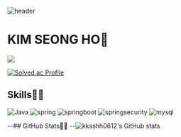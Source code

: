 ![header](https://capsule-render.vercel.app/api?type=rect&color=auto&height=200&section=header&text=Welcome&fontSize=50)
# KIM SEONG HO🧐
<a href="https://hits.seeyoufarm.com"><img src="https://hits.seeyoufarm.com/api/count/incr/badge.svg?url=https%3A%2F%2Fgithub.com%2Fkksshh0612&count_bg=%2379C83D&title_bg=%233B80CF&icon=&icon_color=%23E7E7E7&title=hits&edge_flat=false"/></a>

[![Solved.ac Profile](http://mazassumnida.wtf/api/v2/generate_badge?boj=kksshh0612)](https://solved.ac/kksshh0612/)

## Skills🧑‍💻
![Java](https://img.shields.io/badge/Java-007396.svg?&style=for-the-badge&logo=Java&logoColor=white)
![spring](https://img.shields.io/badge/spring-6DB33F.svg?&style=for-the-badge&logo=spring&logoColor=white)
![springboot](https://img.shields.io/badge/spring%20boot-6DB33F.svg?&style=for-the-badge&logo=springboot&logoColor=white)
![springsecurity](https://img.shields.io/badge/spring%20security-6DB33F.svg?&style=for-the-badge&logo=springsecurity&logoColor=white)
![mysql](https://img.shields.io/badge/mysql-4479A1.svg?&style=for-the-badge&logo=mysql&logoColor=white)

--## GitHub Stats🧑‍💻
--![kksshh0612's GitHub stats](https://github-readme-stats.vercel.app/api?username=kksshh0612&show_icons=true&theme=tokyonight)
